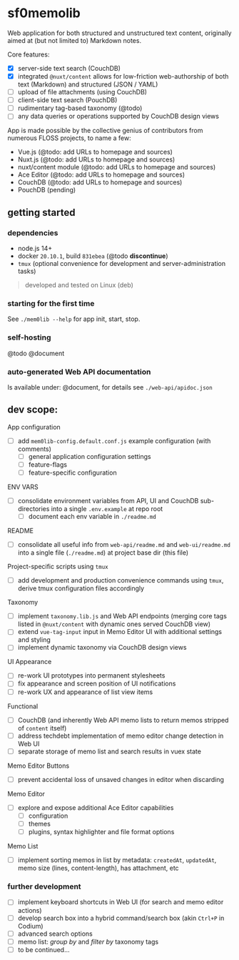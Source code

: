 # sf0memolib

Web application for both structured and unstructured text content, originally aimed at (but not limited to) Markdown notes.

Core features:


- [x] server-side text search (CouchDB)
- [x] integrated `@nuxt/content` allows for low-friction web-authorship of both text (Markdown) and structured (JSON / YAML)
- [ ] upload of file attachments (using CouchDB)
- [ ] client-side text search (PouchDB)
- [ ] rudimentary tag-based taxonomy (@todo)
- [ ] any data queries or operations supported by CouchDB design views

App is made possible by the collective genius of contributors from numerous FLOSS projects, to name a few:

- Vue.js (@todo: add URLs to homepage and sources)
- Nuxt.js  (@todo: add URLs to homepage and sources)
- nuxt/content module (@todo: add URLs to homepage and sources)
- Ace Editor  (@todo: add URLs to homepage and sources)
- CouchDB  (@todo: add URLs to homepage and sources)
- PouchDB (pending)

## getting started

### dependencies

- node.js 14+
- docker `20.10.1`, build `831ebea` (@todo **discontinue**)
- `tmux` (optional convenience for development and server-administration tasks)

> developed and tested on Linux (deb)

### starting for the first time

See `./mem0lib --help` for app init, start, stop.

### self-hosting

@todo @document

### auto-generated Web API documentation

Is available under: @document, for details see `./web-api/apidoc.json`

## dev scope:

App configuration
- [ ] add `mem0lib-config.default.conf.js` example configuration (with comments)
  - [ ] general application configuration settings
  - [ ] feature-flags
  - [ ] feature-specific configuration

ENV VARS
- [ ] consolidate environment variables from API, UI and CouchDB sub-directories into
  a single `.env.example` at repo root
  - [ ] document each env variable in `./readme.md`

README
- [ ] consolidate all useful info from `web-api/readme.md` and `web-ui/readme.md` into
  a single file (`./readme.md`) at project base dir (this file)

Project-specific scripts using `tmux`
- [ ] add development and production convenience commands using `tmux`, derive tmux configuration files accordingly

Taxonomy
- [ ] implement `taxonomy.lib.js` and Web API endpoints (merging core tags listed in `@nuxt/content` with dynamic ones served CouchDB view)
- [ ] extend `vue-tag-input` input in Memo Editor UI with additional settings and styling
- [ ] implement dynamic taxonomy via CouchDB design views

UI Appearance
- [ ] re-work UI prototypes into permanent stylesheets
- [ ] fix appearance and screen position of UI notifications
- [ ] re-work UX and appearance of list view items

Functional
- [ ] CouchDB (and inherently Web API memo lists to return memos stripped of `content` itself)
- [ ] address techdebt implementation of memo editor change detection in Web UI
- [ ] separate storage of memo list and search results in vuex state 

Memo Editor Buttons
- [ ] prevent accidental loss of unsaved changes in editor when discarding

Memo Editor
- [ ] explore and expose additional Ace Editor capabilities
  - [ ] configuration
  - [ ] themes
  - [ ] plugins, syntax highlighter and file format options

Memo List
- [ ] implement sorting memos in list by metadata: `createdAt`, `updatedAt`, memo size (lines, content-length), has attachment, etc

### further development

- [ ] implement keyboard shortcuts in Web UI (for search and memo editor actions)
- [ ] develop search box into a hybrid command/search box (akin `Ctrl+P` in Codium)
- [ ] advanced search options
- [ ] memo list: *group by* and *filter by* taxonomy tags
- [ ] to be continued...
